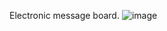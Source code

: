 Electronic message board.
![image](https://user-images.githubusercontent.com/91399921/160301723-975fe997-b281-4b56-b68b-c4d99cba5801.png)
